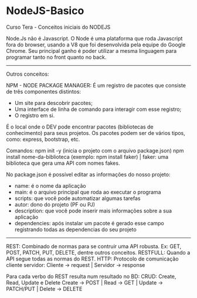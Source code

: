 # NodeJS-Basico
 Curso Tera - Conceitos iniciais do NODEJS


Node.Js não é Javascript.
O Node é uma plataforma que roda Javascript fora do browser, usando a V8 que foi desenvolvida pela equipe do Google Chrome.
Seu principal ganho é poder utilizar a mesma linguagem para programar tanto no front quanto no back.

_____

Outros conceitos:

NPM - NODE PACKAGE MANAGER:
É um registro de pacotes que consiste de três componentes distintos:
- Um site para descobrir pacotes;
- Uma interface de linha de comando para interagir com esse registro;
- O registro em si.

É o local onde o DEV pode encontrar pacotes (bibliotecas de conhecimento) para seus projetos.
Os pacotes podem ser de vários tipos, como: express, bootstrap, etc.

Comandos:
npm init -y (inicia o projeto com o arquivo package.json)
npm install nome-da-biblioteca (exemplo: npm install faker) | faker: uma biblioteca que gera uma API com nomes fakes.

No package.json é possível editar as informações do nosso projeto:
- name: é o nome da aplicação
- main: é o arquivo principal que roda ao executar o programa
- scripts: que você pode automatizar algumas tarefas
- autor: dono do projeto (PF ou PJ)
- description: que você pode inserir mais informações sobre a sua aplicação
- dependencies: após instalar um pacote é gerado esse campo registrando todas as dependencias do seu projeto
_____

REST: Combinado de normas para se contruir uma API robusta. Ex: GET, POST, PATCH, PUT, DELETE, dentre outros conceitos.
RESTFULL: Quando a API segue todas as normas do REST.
HTTP: Protocolo de comunicação cliente servidor: Cliente -> request | Servidor -> response

Para cada verbo do REST resulta num resultado no BD: 
CRUD: Create, Read, Update e Delete
Create -> POST | Read -> GET | Update -> PATCH/PUT | Delete -> DELETE

